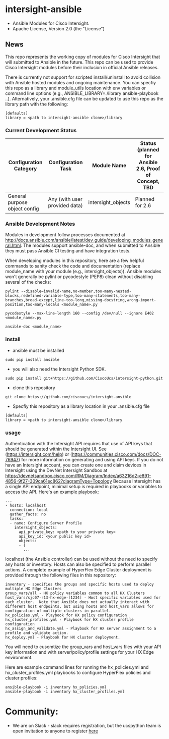 # intersight-ansible
* Ansible Modules for Cisco Intersight.
* Apache License, Version 2.0 (the "License") 

## News

This repo represents the working copy of modules for Cisco Intersight that will submitted to Ansible in the future.  This repo can be used to provide Cisco Intersight modules before their inclusion in official Ansible releases.

There is currently not support for scripted install/uninstall to avoid collision with Ansible hosted modules and ongoing maintenance.  You can specfiy this repo as a library and module_utils location with env variables or command line options (e.g., ANSIBLE_LIBRARY=./library ansible-playbook ..).  Alternatively, your .ansible.cfg file can be updated to use this repo as the library path with the following:
```
[defaults]
library = <path to intersight-ansible clone>/library
```

### Current Development Status

| Configuration Category | Configuration Task | Module Name | Status (planned for Ansible 2.6, Proof of Concept, TBD |
| ---------------------- | ------------------ | ----------- | ------ |
| General purpose object config | Any (with user provided data) | intersight_objects | Planned for 2.6 |

### Ansible Development Notes

Modules in development follow processes documented at http://docs.ansible.com/ansible/latest/dev_guide/developing_modules_general.html.  The modules support ansible-doc, and when submitted to Ansible they must pass Ansible CI testing and have integration tests.

When developing modules in this repository, here are a few helpful commands to sanity check the code and documentation (replace module_name with your module (e.g., intersight_objects)).  Ansible modules won't generally be pylint or pycodestyle (PEP8) clean without disabling several of the checks:
  ```
  pylint --disable=invalid-name,no-member,too-many-nested-blocks,redefined-variable-type,too-many-statements,too-many-branches,broad-except,line-too-long,missing-docstring,wrong-import-position,too-many-locals <module_name>.py
  
  pycodestyle --max-line-length 160 --config /dev/null --ignore E402 <module_name>.py
  
  ansible-doc <module_name>
  ```

### install
- ansible must be installed
```
sudo pip install ansible
```
- you will also need the Intersight Python SDK.
```
sudo pip install git+https://github.com/CiscoUcs/intersight-python.git
```
- clone this repository 
```
git clone https://github.com/ciscoucs/intersight-ansible
```
- Specfiy this repository as a library location in your .ansible.cfg file
```
[defaults]
library = <path to intersight-ansible clone>/library
```

### usage

Authentication with the Intersight API requires that use of API keys that should be generated within the Intersight UI.  See (https://intersight.com/help) or (https://communities.cisco.com/docs/DOC-76947) for more information on generating and using API keys.
If you do not have an Intersight account, you can create one and claim devices in Intersight using the DevNet Intersight Sandbox at https://devnetsandbox.cisco.com/RM/Diagram/Index/a63216d2-e891-4856-9f27-309ca61ec862?diagramType=Topology
Because Intersight has a single API endpoint, minimal setup is required in playbooks or variables to access the API.  Here's an example playbook:
```
---
- hosts: localhost
  connection: local
  gather_facts: no
  tasks:
  - name: Configure Server Profile
    intersight_objects:
      api_private_key: <path to your private key>
      api_key_id: <your public key id>
      objects:
      - {
        ...
```

localhost (the Ansible controller) can be used without the need to specify any hosts or inventory.  Hosts can also be specified to perform parallel actions.  A complete example of HyperFlex Edge Cluster deployment is provided through the following files in this repository:
```
inventory - specifies the groups and specific hosts used to deploy multiple HX Edge Clusters
group_vars/all - HX policy variables common to all HX Clusters
host_vars/sjc07-r13-hx-edge-[1234] - Host specific variables used for each cluster.  Note that Ansible does not actually interact with different host endpoints, but using hosts and host_vars allows for configuration of multiple clusters in parallel.
hx_policies.yml - Playbook for HX policy configuration
hx_cluster_profiles.yml - Playbook for HX cluster profile configuration
hx_assign_and_validate.yml - Playbook for HX server assignment to a profile and validate action.
hx_deploy.yml - Playbook for HX cluster deployment.
```
You will need to cusomtize the group_vars and host_vars files with your API key information and with server/policy/profile settings for your HX Edge environment.

Here are example command lines for running the hx_policies.yml and hx_cluster_profiles.yml playbooks to configure HyperFlex policies and cluster profiles:
```
ansible-playbook -i inventory hx_policies.yml
ansible-playbook -i inventory hx_cluster_profiles.yml
```

# Community:

* We are on Slack - slack requires registration, but the ucspython team is open invitation to
  anyone to register [here](https://ucspython.herokuapp.com)
